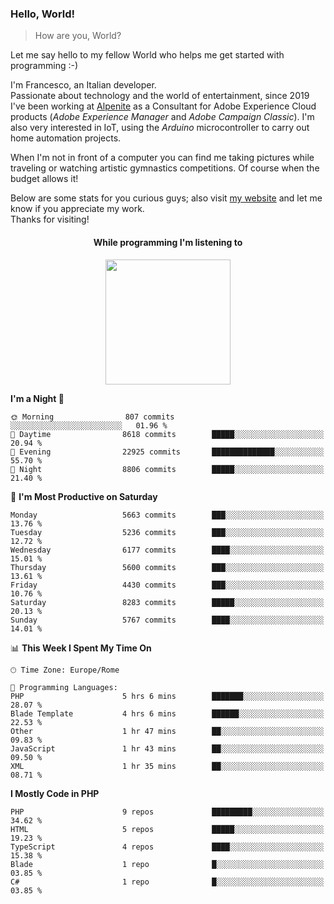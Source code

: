 ### Hello, World!

> How are you, World?

Let me say hello to my fellow World who helps me get started with programming :-)

I'm Francesco, an Italian developer.  
Passionate about technology and the world of entertainment, since 2019 I've been working at [Alpenite](https://www.alpenite.com) as a Consultant for Adobe Experience Cloud products (*Adobe Experience Manager* and *Adobe Campaign Classic*). I'm also very interested in IoT, using the *Arduino* microcontroller to carry out home automation projects.

When I'm not in front of a computer you can find me taking pictures while traveling or watching artistic gymnastics competitions. Of course when the budget allows it!

Below are some stats for you curious guys; also visit [my website](https://www.francescorega.eu) and let me know if you appreciate my work.  
Thanks for visiting!

<div align="center">
  <h4>While programming I'm listening to</h4>
  <a href="https://apps.francescorega.eu/now-playing/11147232609" target="_blank"><img src="https://apps.francescorega.eu/now-playing/11147232609" width="200"></a>
</div>

<!--START_SECTION:waka-->
**I'm a Night 🦉** 

```text
🌞 Morning                807 commits         ░░░░░░░░░░░░░░░░░░░░░░░░░   01.96 % 
🌆 Daytime                8618 commits        █████░░░░░░░░░░░░░░░░░░░░   20.94 % 
🌃 Evening                22925 commits       ██████████████░░░░░░░░░░░   55.70 % 
🌙 Night                  8806 commits        █████░░░░░░░░░░░░░░░░░░░░   21.40 % 
```
📅 **I'm Most Productive on Saturday** 

```text
Monday                   5663 commits        ███░░░░░░░░░░░░░░░░░░░░░░   13.76 % 
Tuesday                  5236 commits        ███░░░░░░░░░░░░░░░░░░░░░░   12.72 % 
Wednesday                6177 commits        ████░░░░░░░░░░░░░░░░░░░░░   15.01 % 
Thursday                 5600 commits        ███░░░░░░░░░░░░░░░░░░░░░░   13.61 % 
Friday                   4430 commits        ███░░░░░░░░░░░░░░░░░░░░░░   10.76 % 
Saturday                 8283 commits        █████░░░░░░░░░░░░░░░░░░░░   20.13 % 
Sunday                   5767 commits        ████░░░░░░░░░░░░░░░░░░░░░   14.01 % 
```


📊 **This Week I Spent My Time On** 

```text
🕑︎ Time Zone: Europe/Rome

💬 Programming Languages: 
PHP                      5 hrs 6 mins        ███████░░░░░░░░░░░░░░░░░░   28.07 % 
Blade Template           4 hrs 6 mins        ██████░░░░░░░░░░░░░░░░░░░   22.53 % 
Other                    1 hr 47 mins        ██░░░░░░░░░░░░░░░░░░░░░░░   09.83 % 
JavaScript               1 hr 43 mins        ██░░░░░░░░░░░░░░░░░░░░░░░   09.50 % 
XML                      1 hr 35 mins        ██░░░░░░░░░░░░░░░░░░░░░░░   08.71 % 
```

**I Mostly Code in PHP** 

```text
PHP                      9 repos             █████████░░░░░░░░░░░░░░░░   34.62 % 
HTML                     5 repos             █████░░░░░░░░░░░░░░░░░░░░   19.23 % 
TypeScript               4 repos             ████░░░░░░░░░░░░░░░░░░░░░   15.38 % 
Blade                    1 repo              █░░░░░░░░░░░░░░░░░░░░░░░░   03.85 % 
C#                       1 repo              █░░░░░░░░░░░░░░░░░░░░░░░░   03.85 % 
```




<!--END_SECTION:waka-->

